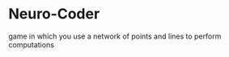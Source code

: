Neuro-Coder
===========

game in which you use a network of points and lines to perform computations
